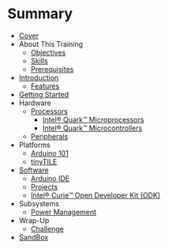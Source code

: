 # Summary

* [Cover](README.md)
* About This Training
   * [Objectives](documentation/Objectives.md)
   * [Skills](documentation/Skills.md)
   * [Prerequisites](documentation/Prerequisites.md)
* [Introduction](documentation/Introduction.md)
   * [Features](documentation/Features.md)
* [Getting Started](documentation/GettingStarted.md)
* Hardware
   * [Processors](documentation/Processor.md)
       * [Intel® Quark™ Microprocessors](documentation/IntelQuarkMicroprocessors.md)
       * [Intel® Quark™ Microcontrollers](documentation/IntelQuarkMicrocontrollers.md)
   * [Peripherals](documentation/Peripherals.md)
* Platforms
   * [Arduino 101](documentation/Arduino101.md)
   * [tinyTILE](documentation/TinyTile.md)
* [Software](documentation/Software.md)
   * [Arduino IDE](documentation/ArduinoIde.md)
   * [Projects](documentation/Projects.md)
   * [Intel® Curie™ Open Developer Kit (ODK)](documentation/IntelCurieOpenDeveloperKitOdk.md)
* Subsystems
   * [Power Management](documentation/SubsystemsPowerManagement.md)
* Wrap-Up
   * [Challenge](documentation/Challenge.md)
* [SandBox](documentation/Sandbox.md)

